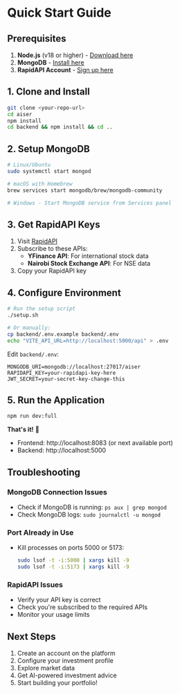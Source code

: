 # Quick Start Guide

## Prerequisites
1. **Node.js** (v18 or higher) - [Download here](https://nodejs.org/)
2. **MongoDB** - [Install here](https://docs.mongodb.com/manual/installation/)
3. **RapidAPI Account** - [Sign up here](https://rapidapi.com/)

## 1. Clone and Install
```bash
git clone <your-repo-url>
cd aiser
npm install
cd backend && npm install && cd ..
```

## 2. Setup MongoDB
```bash
# Linux/Ubuntu
sudo systemctl start mongod

# macOS with Homebrew
brew services start mongodb/brew/mongodb-community

# Windows - Start MongoDB service from Services panel
```

## 3. Get RapidAPI Keys
1. Visit [RapidAPI](https://rapidapi.com/)
2. Subscribe to these APIs:
   - **YFinance API**: For international stock data
   - **Nairobi Stock Exchange API**: For NSE data
3. Copy your RapidAPI key

## 4. Configure Environment
```bash
# Run the setup script
./setup.sh

# Or manually:
cp backend/.env.example backend/.env
echo "VITE_API_URL=http://localhost:5000/api" > .env
```

Edit `backend/.env`:
```env
MONGODB_URI=mongodb://localhost:27017/aiser
RAPIDAPI_KEY=your-rapidapi-key-here
JWT_SECRET=your-secret-key-change-this
```

## 5. Run the Application
```bash
npm run dev:full
```

**That's it!** 🎉

- Frontend: http://localhost:8083 (or next available port)
- Backend: http://localhost:5000

## Troubleshooting

### MongoDB Connection Issues
- Check if MongoDB is running: `ps aux | grep mongod`
- Check MongoDB logs: `sudo journalctl -u mongod`

### Port Already in Use
- Kill processes on ports 5000 or 5173:
  ```bash
  sudo lsof -t -i:5000 | xargs kill -9
  sudo lsof -t -i:5173 | xargs kill -9
  ```

### RapidAPI Issues
- Verify your API key is correct
- Check you're subscribed to the required APIs
- Monitor your usage limits

## Next Steps
1. Create an account on the platform
2. Configure your investment profile
3. Explore market data
4. Get AI-powered investment advice
5. Start building your portfolio!
